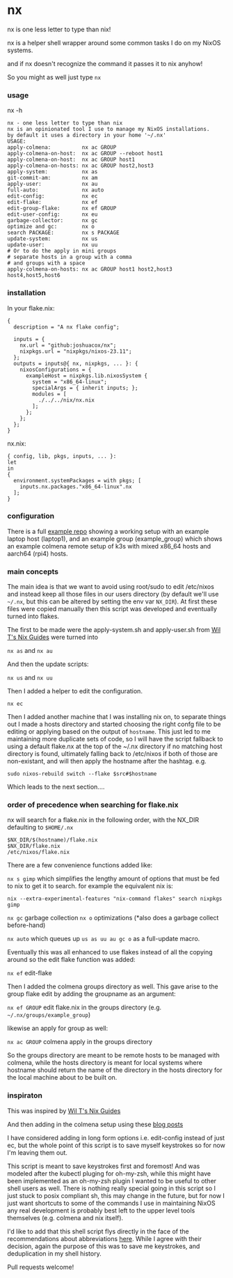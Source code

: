 # nx

nx is one less letter to type than nix!

nx is a helper shell wrapper around some common tasks I do on my NixOS systems.

and if nx doesn't recognize the command it passes it to nix anyhow!

So you might as well just type `nx`

### usage

nx -h 

```
nx - one less letter to type than nix
nx is an opinionated tool I use to manage my NixOS installations.
by default it uses a directory in your home '~/.nx'
USAGE:
apply-colmena:          nx ac GROUP
apply-colmena-on-host:  nx ac GROUP --reboot host1
apply-colmena-on-host:  nx ac GROUP host1
apply-colmena-on-hosts: nx ac GROUP host2,host3
apply-system:           nx as
git-commit-am:          nx am
apply-user:             nx au
full-auto:              nx auto
edit-config:            nx ec
edit-flake:             nx ef
edit-group-flake:       nx ef GROUP
edit-user-config:       nx eu
garbage-collector:      nx gc
optimize and gc:        nx o
search PACKAGE:         nx s PACKAGE
update-system:          nx us
update-user:            nx uu
# Or to do the apply in mini groups
# separate hosts in a group with a comma
# and groups with a space
apply-colmena-on-hosts: nx ac GROUP host1 host2,host3 host4,host5,host6
```

### installation

In your flake.nix:

```
{
  description = "A nx flake config";

  inputs = {
    nx.url = "github:joshuacox/nx";
    nixpkgs.url = "nixpkgs/nixos-23.11";
  };
  outputs = inputs@{ nx, nixpkgs, ... }: {
    nixosConfigurations = {
      exampleHost = nixpkgs.lib.nixosSystem {
        system = "x86_64-linux";
        specialArgs = { inherit inputs; };
        modules = [
          ./../../nix/nx.nix
        ];
      };
    };
  };
}

```


nx.nix:
```
{ config, lib, pkgs, inputs, ... }:
let
in
{
  environment.systemPackages = with pkgs; [ 
    inputs.nx.packages."x86_64-linux".nx
  ];
}
```

### configuration

There is a full [example repo](https://github.com/joshuacox/nx_example) showing a working setup with an example laptop host (laptop1), and an example group (example_group) which shows an example colmena remote setup of k3s with mixed x86_64 hosts and aarch64 (rpi4) hosts.

### main concepts 

The main idea is that we want to avoid using root/sudo to edit /etc/nixos and instead keep all those files in our users directory (by default we'll use `~/.nx`, but this can be altered by setting the env var `NX_DIR`).  At first these files were copied manually then this script was developed and eventually turned into flakes.

The first to be made were the apply-system.sh and apply-user.sh from [Wil T's Nix Guides](https://nixos.wiki/wiki/Wil_T_Nix_Guides) were turned into

`nx as`
and
`nx au`

And then the update scripts:

`nx us`
and
`nx uu`

Then I added a helper to edit the configuration.

`nx ec`

Then I added another machine that I was installing nix on, to separate things out I made a hosts directory and started choosing the right confg file to be editing or applying based on the output of `hostname`.  This just led to me maintaining more duplicate sets of code, so I will have the script fallback to using a default flake.nx at the top of the ~/.nx directory if no matching host directory is found, ultimately falling back to /etc/nixos if both of those are non-existant, and will then apply the hostname after the hashtag. e.g.

```
sudo nixos-rebuild switch --flake $src#$hostname
```

Which leads to the next section....

### order of precedence when searching for flake.nix

nx will search for a flake.nix in the following order, with the NX_DIR defaulting to `$HOME/.nx`

```
$NX_DIR/$(hostname)/flake.nix
$NX_DIR/flake.nix
/etc/nixos/flake.nix
```

There are a few convenience functions added like:

`nx s gimp` which simplifies the lengthy amount of options that must be fed to nix to get it to search. for example the equivalent nix is:

`nix --extra-experimental-features "nix-command flakes" search nixpkgs gimp`

`nx gc` garbage collection 
`nx o` optimizations (*also does a garbage collect before-hand)

`nx auto` which queues up `us as uu au gc o` as a full-update macro.  

Eventually this was all enhanced to use flakes instead of all the copying around so the edit flake function was added:

`nx ef`  edit-flake

Then I added the colmena groups directory as well. This gave arise to the group flake edit by adding the groupname as an argument:

`nx ef GROUP`  edit flake.nix in the groups directory (e.g. `~/.nx/groups/example_group`)

likewise an apply for group as well:

`nx ac GROUP`  colmena apply in the groups directory

So the groups directory are meant to be remote hosts to be managed with colmena, while the hosts directory is meant for local systems where hostname should return the name of the directory in the hosts directory for the local machine about to be built on.

### inspiraton

This was inspired by [Wil T's Nix Guides](https://nixos.wiki/wiki/Wil_T_Nix_Guides)

And then adding in the colmena setup using these [blog posts](https://haseebmajid.dev/posts/2023-11-30-til-how-to-use-sops-nix-with-colmena/)

I have considered adding in long form options i.e. edit-config instead of just ec, but the whole point of this script is to save myself keystrokes so for now I'm leaving them out.

This script is meant to save keystrokes first and foremost!  And was modeled after the kubectl pluging for oh-my-zsh, while this might have been implemented as an oh-my-zsh plugin I wanted to be useful to other shell users as well.  There is nothing really special going in this script so I just stuck to posix compliant sh, this may change in the future, but for now I just want shortcuts to some of the commands I use in maintaining NixOS any real development is probably best left to the upper level tools themselves (e.g. colmena and nix itself).

I'd like to add that this shell script flys directly in the face of the recommendations about abbreviations [here](https://nixos.org/manual/nix/stable/contributing/cli-guideline). While I agree with their decision, again the purpose of this was to save me keystrokes, and deduplication in my shell history.

Pull requests welcome!
